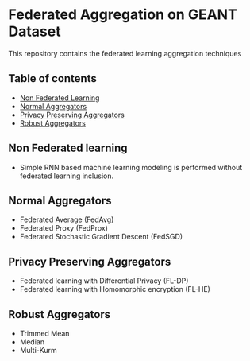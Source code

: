 # Federated Aggregation on GEANT Dataset
This repository contains the federated learning aggregation techniques


## Table of contents
* [Non Federated Learning](#non-federated-learning)
* [Normal Aggregators](#normal-aggregators)
* [Privacy Preserving Aggregators](#privacy-preserving-aggregators)
* [Robust Aggregators](#robust-aggregators)


## Non Federated learning
- Simple RNN based machine learning modeling is performed without federated learning inclusion.


## Normal Aggregators
- Federated Average (FedAvg)
- Federated Proxy (FedProx)
- Federated Stochastic Gradient Descent (FedSGD)

## Privacy Preserving Aggregators
- Federated learning with Differential Privacy (FL-DP)
- Federated learning with Homomorphic encryption (FL-HE)

## Robust Aggregators
- Trimmed Mean
- Median
- Multi-Kurm

